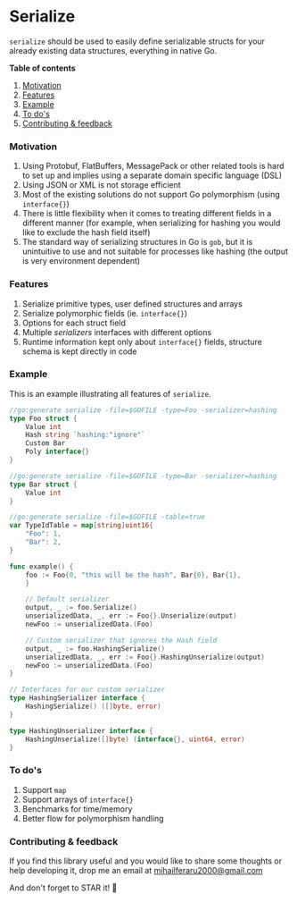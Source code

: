 Serialize
===
`serialize` should be used to easily define serializable structs for your already existing data structures, 
everything in native Go.

**Table of contents**
1. [Motivation](#motivation)
2. [Features](#features)
3. [Example](#example)
4. [To do's](#todos)
5. [Contributing & feedback](#contributing)

<a name="motivation"></a>
### Motivation
1. Using Protobuf, FlatBuffers, MessagePack or other related tools is hard to set up and 
implies using a separate domain specific language (DSL)
2. Using JSON or XML is not storage efficient
3. Most of the existing solutions do not support Go polymorphism (using 
`interface{}`)
4. There is little flexibility when it comes to treating different fields
in a different manner (for example, when serializing for hashing you would
like to exclude the hash field itself)
5. The standard way of serializing structures in Go is `gob`, but it is 
unintuitive to use and not suitable for processes like hashing (the output
is very environment dependent)

<a name="features"></a>
### Features
1. Serialize primitive types, user defined structures and arrays
2. Serialize polymorphic fields (ie. `interface{}`)
3. Options for each struct field
4. Multiple *serializers* interfaces with different options
5. Runtime information kept only about `interface{}` fields, structure schema is kept directly in code

<a name="example"></a>
### Example
This is an example illustrating all features of `serialize`.

```go
//go:generate serialize -file=$GOFILE -type=Foo -serializer=hashing
type Foo struct {
	Value int
	Hash string `hashing:"ignore"`
	Custom Bar
	Poly interface{}
}

//go:generate serialize -file=$GOFILE -type=Bar -serializer=hashing
type Bar struct {
	Value int
}

//go:generate serialize -file=$GOFILE -table=true
var TypeIdTable = map[string]uint16{
	"Foo": 1,
	"Bar": 2,
}

func example() {
	foo := Foo{0, "this will be the hash", Bar{0}, Bar{1},
	}

	// Default serializer
	output, _ := foo.Serialize()
	unserializedData, _, err := Foo{}.Unserialize(output)
	newFoo := unserializedData.(Foo)

	// Custom serializer that ignores the Hash field
	output, _ := foo.HashingSerialize()
	unserializedData, _, err := Foo{}.HashingUnserialize(output)
	newFoo := unserializedData.(Foo)
}

// Interfaces for our custom serializer
type HashingSerializer interface {
	HashingSerialize() ([]byte, error)
}

type HashingUnserializer interface {
	HashingUnserialize([]byte) (interface{}, uint64, error)
}
```

<a name="todos"></a>
### To do's
1. Support `map`
2. Support arrays of `interface{}`
3. Benchmarks for time/memory
4. Better flow for polymorphism handling

<a name="contributing"></a>
### Contributing & feedback
If you find this library useful and you would like to share some thoughts or help developing it, drop me an email at
mihailferaru2000@gmail.com 

And don't forget to STAR it! :star2:
